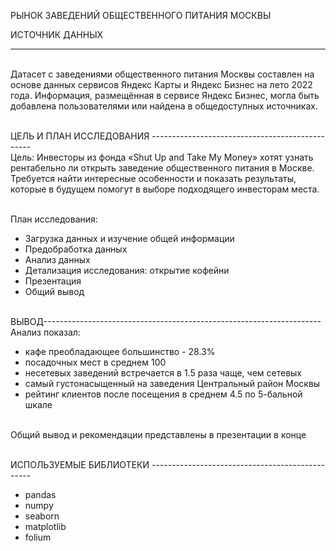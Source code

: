 РЫНОК ЗАВЕДЕНИЙ ОБЩЕСТВЕННОГО ПИТАНИЯ МОСКВЫ

ИСТОЧНИК ДАННЫХ
______________________________________________________________________
<br>Датасет с заведениями общественного питания Москвы составлен на основе данных сервисов Яндекс Карты и Яндекс Бизнес на лето 2022 года. Информация, размещённая в сервисе Яндекс Бизнес, могла быть добавлена пользователями или найдена в общедоступных источниках. 

<br> ЦЕЛЬ И ПЛАН ИССЛЕДОВАНИЯ ------------------------------------------------
<br>Цель: Инвесторы из фонда «Shut Up and Take My Money» хотят узнать рентабельно ли открыть заведение общественного питания в Москве. Требуется найти интересные особенности и показать результаты, которые в будущем помогут в выборе подходящего инвесторам места.

<br>План исследования:
+ Загрузка данных и изучение общей информации
+ Предобработка данных
+ Анализ данных
+ Детализация исследования: открытие кофейни
+ Презентация
+ Общий вывод

<br>ВЫВОД---------------------------------------------------------------------
<br>Анализ показал:
+ кафе преобладающее большинство - 28.3% 
+ посадочных мест в среднем 100 
+ несетевых заведений встречается в 1.5 раза чаще, чем сетевых
+ самый густонасыщенный на заведения Центральный район Москвы
+ рейтинг клиентов после посещения в среднем 4.5 по 5-бальной шкале

<br> Общий вывод и рекомендации представлены в презентации в конце 

<br> ИСПОЛЬЗУЕМЫЕ БИБЛИОТЕКИ ------------------------------------------------
+ pandas 
+ numpy
+ seaborn
+ matplotlib
+ folium 
